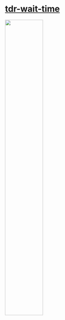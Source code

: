 ﻿# [tdr-wait-time](https://tdr-wait-time.now.sh/)

<img src="https://qiita-image-store.s3.ap-northeast-1.amazonaws.com/0/365084/51a9d073-b129-dcd8-fdad-d9c7e9fac735.png" width=50%>

